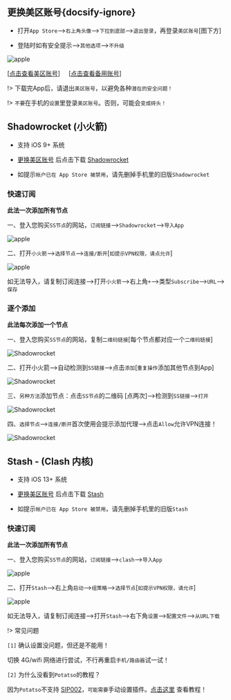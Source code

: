 ## 更换美区账号{docsify-ignore}

* 打开`App Store`-->`右上角头像`-->`下拉到底部`-->`退出登录`，再登录`美区账号`[图下方]

* 登陆时如有安全提示-->`其他选项`-->`不升级`

![apple](media/apple/id.jpg ':size=360')

[<a href="javascript:getid(0);">点击查看美区账号</a>] &nbsp;&nbsp;&nbsp;&nbsp;[<a href="javascript:getid(1);">点击查看备用账号</a>]

<div style="color:Blue" id="jsonTip"></div>

!> 下载完App后，请退出`美区账号`，以避免各种`潜在的安全问题！`

!> `不要`在手机的`设置`里登录`美区账号`。否则，可能会`变成砖头！`

## Shadowrocket (小火箭)

* 支持 iOS 9+ 系统

* [更换美区账号](ios?id=更换美区账号) 后点击下载 [Shadowrocket](https://apps.apple.com/us/app/shadowrocket/id932747118)

* 如提示`帐户已在 App Store 被禁用`，请先删掉手机里的旧版`Shadowrocket`

### 快速订阅

**此法一次添加所有节点**

一、登入您购买`SS节点`的网站，`订阅链接`-->`Shadowrocket`-->`导入App`

![apple](media/apple/srsub_1.jpg ':size=360')

二、打开`小火箭`-->`选择节点`-->`连接/断开`[`如提示VPN权限，请点允许`]

![apple](media/apple/srsub_2.jpg ':size=360')

如无法导入，请复制订阅连接-->打开`小火箭`-->右上角`+`-->类型`Subscribe`-->`URL`-->`保存`

### 逐个添加

**此法每次添加一个节点**

一、登入您购买`SS节点`的网站，复制`二维码链接`[每个节点都对应一个`二维码链接`]

![Shadowrocket](media/apple/sr_1.jpg ':size=360')

二、打开小火箭-->自动检测到`SS链接`-->点击`添加`[`重复操作`添加其他节点到App]

![Shadowrocket](media/apple/sr_2.jpg ':size=360')

三、`另种方法`添加节点：点击`SS节点`的二维码 [点两次]-->检测到`SS链接`-->`打开`

![Shadowrocket](media/apple/sr_3.jpg ':size=360')

四、`选择节点`-->`连接/断开`首次使用会提示添加代理-->点击`Allow`允许VPN连接！

![Shadowrocket](media/apple/sr_4.jpg ':size=360')

## Stash - (Clash 内核)

* 支持 iOS 13+ 系统

* [更换美区账号](ios?id=更换美区账号) 后点击下载 [Stash](https://apps.apple.com/us/app/stash-rule-based-proxy/id1596063349)

* 如提示`帐户已在 App Store 被禁用`，请先删掉手机里的旧版`Stash`

### 快速订阅

**此法一次添加所有节点**

一、登入您购买`SS节点`的网站，`订阅链接`-->`clash`-->`导入App`

![apple](media/apple/stash_1.jpg ':size=360')

二、打开`Stash`-->右上角`启动`-->`组策略`-->`选择节点`[`如提示VPN权限，请允许`]

![apple](media/apple/stash_2.jpg ':size=360')

如无法导入，请复制订阅连接-->打开`Stash`-->右下角`设置`-->`配置文件`-->`从URL下载`

!> 常见问题

`[1]` 确认设置没问题，但还是不能用！

切换 4G/wifi 网络进行尝试，不行再重启`手机/路由器`试一试！

`[2]` 为什么没看到`Potatso`的教程？

因为`Potatso`不支持 <a href="https://shadowsocks.org/en/wiki/SIP002-URI-Scheme.html" target="_blank">SIP002</a>，`可能需要`手动设置插件。[点击这里](potatso) 查看教程！

